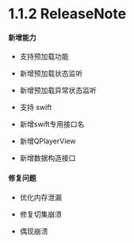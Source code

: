 # 1.1.2 ReleaseNote
#### 新增能力

- 支持预加载功能

- 新增预加载状态监听

- 新增预加载异常状态监听

- 支持 swift

- 新增swift专用接口名

- 新增QPlayerView

- 新增数据构造接口

  

#### 修复问题

- 优化内存泄漏

- 修复切集崩溃

- 偶现崩溃
